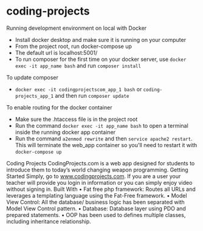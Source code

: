 # coding-projects

Running development environment on local with Docker
* Install docker desktop and make sure it is running on your computer
* From the project root, run docker-compose up
* The default url is localhost:5001/
* To run composer for the first time on your docker server, use ```docker exec -it app_name bash``` and run ```composer install```

To update composer
* ```docker exec -it codingprojectscom_app_1 bash``` or ```coding-projects_app_1``` and then run ```composer update```

To enable routing for the docker container
* Make sure the .htaccess file is in the project root
* Run the command ```docker exec -it app_name bash``` to open a terminal inside the running docker app container
* Run the command ```a2enmod rewrite``` and then ```service apache2 restart```. This will terminate the web_app container so you'll need to restart it with ```docker-compose up```

Coding Projects
CodingProjects.com is a web app designed for students to introduce them to today’s world changing weapon programming. 
Getting Started
Simply, go to www.codingprojects.com. If you are a user your teacher will provide you login in information or you can simply enjoy video without signing in.
Built With
•	Fat free php framework: Routes all URLs and leverages a templating language using the Fat-Free framework.
•	Model View Control: All the database/ business logic has been separated with Model View Control pattern.
•	 Database: Database layer using PDO and prepared statements.
•	OOP has been used to defines multiple classes, including inheritance relationship.

